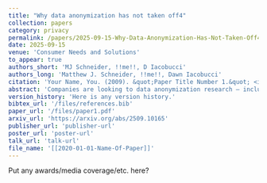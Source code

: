 ```yaml
---
title: "Why data anonymization has not taken off4"
collection: papers
category: privacy
permalink: /papers/2025-09-15-Why-Data-Anonymization-Has-Not-Taken-Off4
date: 2025-09-15
venue: 'Consumer Needs and Solutions'
to_appear: true
authors_short: 'MJ Schneider, !!me!!, D Iacobucci'
authors_long: 'Matthew J. Schneider, !!me!!, Dawn Iacobucci'
citation: 'Your Name, You. (2009). &quot;Paper Title Number 1.&quot; <i>Journal 1</i>. 1(1).'
abstract: 'Companies are looking to data anonymization research – including differential private and synthetic data methods – for simple and straightforward compliance solutions. But data anonymization has not taken off in practice because it is anything but simple to implement. For one, it requires making complex choices which are case dependent, such as the domain of the dataset to anonymize; the units to protect; the scope where the data protection should extend to; and the standard of protection. Each variation of these choices changes the very meaning, as well as the practical implications, of differential privacy (or of any other measure of data anonymization). Yet differential privacy is frequently being branded as the same privacy guarantee regardless of variations in these choices. Some data anonymization methods can be effective, but only when the insights required are much larger than the unit of protection. Given that businesses care about profitability, any solution must preserve the patterns between a firm&rsquo;s data and that profitability. As a result, data anonymization solutions usually need to be bespoke and case-specific, which reduces their scalability. Companies should not expect easy wins, but rather recognize that anonymization is just one approach to data privacy with its own particular advantages and drawbacks, while the best strategies jointly leverage the full range of approaches to data privacy and security in combination.'
version_history: 'Here is any version history.'
bibtex_url: '/files/references.bib'
paper_url: '/files/paper1.pdf'
arxiv_url: 'https://arxiv.org/abs/2509.10165'
publisher_url: 'publisher-url'
poster_url: 'poster-url'
talk_url: 'talk-url'
file_name: '[[2020-01-01-Name-Of-Paper]]'
---
```


Put any awards/media coverage/etc. here?
